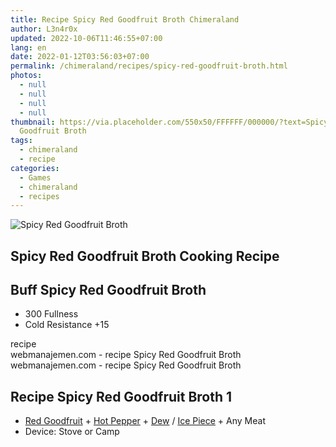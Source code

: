 ```yaml
---
title: Recipe Spicy Red Goodfruit Broth Chimeraland
author: L3n4r0x
updated: 2022-10-06T11:46:55+07:00
lang: en
date: 2022-01-12T03:56:03+07:00
permalink: /chimeraland/recipes/spicy-red-goodfruit-broth.html
photos:
  - null
  - null
  - null
  - null
thumbnail: https://via.placeholder.com/550x50/FFFFFF/000000/?text=Spicy Red
  Goodfruit Broth
tags:
  - chimeraland
  - recipe
categories:
  - Games
  - chimeraland
  - recipes
---
```


<link
  rel="stylesheet"
  href="https://rawcdn.githack.com/dimaslanjaka/Web-Manajemen/870a349/css/bootstrap-5-3-0-alpha3-wrapper.css"
/>
<section id="bootstrap-wrapper">
  <div data-bs-theme="dark">
    <div class="card mb-2">
      <div class="card-body">
        <div class="row g-0">
          <div class="col-sm-4 position-relative mb-2">
            <img
              src="https://via.placeholder.com/600"
              class="card-img fit-cover w-100 h-100"
              alt="Spicy Red Goodfruit Broth"
              data-fancybox="true"
            />
          </div>
          <div class="col-sm-8 mb-2">
            <div class="card-body">
              <div class="d-flex flex-row align-items-center mb-3">
                <h2 class="fs-5">Spicy Red Goodfruit Broth Cooking Recipe</h2>
              </div>
              <h2 class="card-title fs-5">Buff Spicy Red Goodfruit Broth</h2>
              <div class="card-text">
                <ul>
                  <li>300 Fullness</li>
                  <li>Cold Resistance +15</li>
                </ul>
              </div>
              <span class="badge rounded-pill">recipe</span>
            </div>
            <div class="card-footer text-end text-muted mt-auto">
              webmanajemen.com - recipe Spicy Red Goodfruit Broth
            </div>
          </div>
        </div>
      </div>
      <div class="card-footer text-end text-muted">
        webmanajemen.com - recipe Spicy Red Goodfruit Broth
      </div>
    </div>
    <div class="row mb-2">
      <div class="col-12 col-lg-6 recipe-item mb-2">
        <div class="card">
          <div class="card-body">
            <h2 class="card-title fs-5">Recipe Spicy Red Goodfruit Broth 1</h2>
            <div class="card-text">
              <ul>
                <li>
                  <a
                    class="text-decoration-none text-primary"
                    href="/chimeraland/materials/red-goodfruit.html"
                    >Red Goodfruit</a
                  ><span> + </span
                  ><a
                    class="text-decoration-none text-primary"
                    href="/chimeraland/materials/hot-pepper.html"
                    >Hot Pepper</a
                  ><span> + </span
                  ><a
                    class="text-decoration-none text-primary"
                    href="/chimeraland/materials/dew.html"
                    >Dew</a
                  ><span> / </span
                  ><a
                    class="text-decoration-none text-primary"
                    href="/chimeraland/materials/ice-piece.html"
                    >Ice Piece</a
                  ><span> + </span>Any Meat
                </li>
                <li>Device: Stove or Camp</li>
              </ul>
            </div>
          </div>
        </div>
      </div>
    </div>
  </div>
</section>